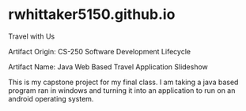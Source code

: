 # rwhittaker5150.github.io
Travel with Us

Artifact Origin: 	CS-250 Software Development Lifecycle

Artifact Name:	Java Web Based Travel Application Slideshow

This is my capstone project for my final class.  I am taking a java based program ran in windows and turning it into an application to run on an android operating system.

